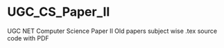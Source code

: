 # UGC_CS_Paper_II
UGC NET Computer Science Paper II Old papers subject wise .tex source code with PDF
